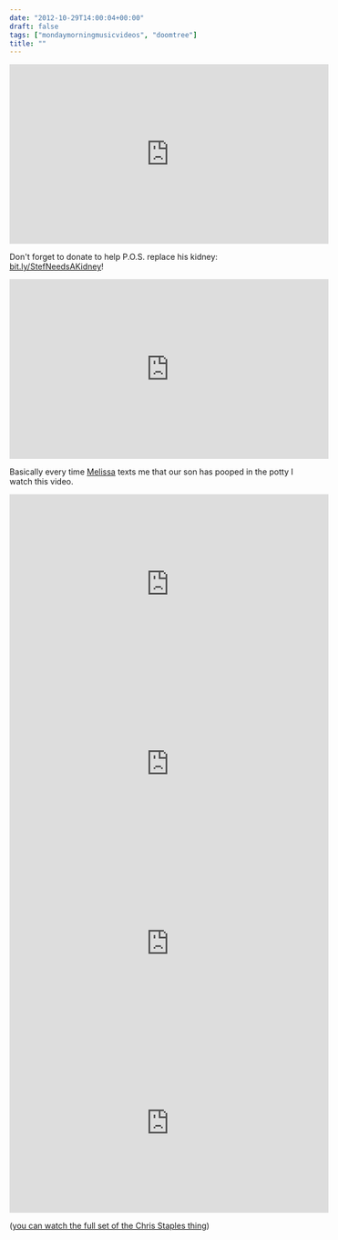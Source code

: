 ```yaml
---
date: "2012-10-29T14:00:04+00:00"
draft: false
tags: ["mondaymorningmusicvideos", "doomtree"]
title: ""
---
```

<iframe width="560" height="315" src="http://www.youtube.com/embed/E2dX_k6MvWM?rel=0" frameborder="0" allowfullscreen></iframe>

Don't forget to donate to help P.O.S. replace his kidney: [bit.ly/StefNeedsAKidney](http://bit.ly/StefNeedsAKidney)!

<iframe width="560" height="315" src="http://www.youtube.com/embed/0KCWqnldEag?rel=0" frameborder="0" allowfullscreen></iframe>

Basically every time [Melissa](http://twitter.com/melissablount) texts me that our son has pooped in the potty I watch this video.

<iframe width="560" height="315" src="http://www.youtube.com/embed/v_CHRo8Ms3I?rel=0" frameborder="0" allowfullscreen></iframe>

<iframe width="560" height="315" src="http://www.youtube.com/embed/SYRYVlgYMlk?rel=0" frameborder="0" allowfullscreen></iframe>

<iframe width="560" height="315" src="http://www.youtube.com/embed/jnyyuxPBPeg?rel=0" frameborder="0" allowfullscreen></iframe>

<iframe width="560" height="315" src="http://www.youtube.com/embed/_kgJYi9Ntjc?rel=0" frameborder="0" allowfullscreen></iframe>

([you can watch the full set of the Chris Staples thing](http://audiotree.tv/session/chris-staples/))
